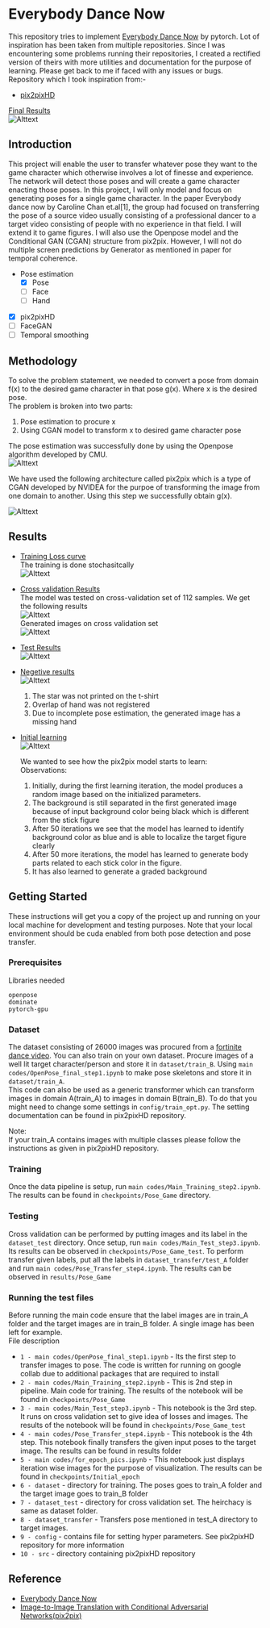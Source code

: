 # Everybody Dance Now
This repository tries to implement [Everybody Dance Now](https://arxiv.org/abs/1808.07371) by pytorch.
Lot of inspiration has been taken from multiple repositories. Since I was encountering some problems running their repositories, I created a rectified version of theirs with more utilities and documentation for the purpose of learning. Please get back to me if faced with any issues or bugs.  
Repository which I took inspiration from:-   
- [pix2pixHD](https://github.com/NVIDIA/pix2pixHD)

<ins>Final Results</ins>  
![Alttext](https://raw.github.com/Vishwesh4/Everybody-dance-now/master/images/output.gif)  

## Introduction
This project will enable the user to transfer whatever pose they want to the game character which otherwise involves a lot of finesse and experience. The network will detect those poses and will create a game character enacting those poses. In this project, I will only model and focus on generating poses for a single game character. In the paper Everybody dance now by Caroline Chan et.al[1], the group had focused on transferring the pose of a source video usually consisting of a professional dancer to a target video consisting of people with no experience in that field. I will extend it to game figures. I will also use the Openpose model and the Conditional GAN (CGAN) structure from pix2pix. However, I will not do multiple screen predictions by Generator as mentioned in paper for temporal coherence.

- Pose estimation
    - [x] Pose
    - [ ] Face
    - [ ] Hand
- [x] pix2pixHD
- [ ] FaceGAN
- [ ] Temporal smoothing

## Methodology
To solve the problem statement, we needed to convert a pose from domain f(x) to the desired game character in that pose g(x). Where x is the desired pose.  
The problem is broken into two parts:  
1. Pose estimation to procure x
2. Using CGAN model to transform x to desired game character pose

The pose estimation was successfully done by using the Openpose algorithm developed by CMU.  
![Alttext](https://raw.github.com/Vishwesh4/Everybody-dance-now/master/images/img1.png)

We have used the following architecture called pix2pix which is a type of CGAN developed by NVIDEA for the purpoe of transforming the image from one domain to another. Using this step we successfully obtain g(x).  

![Alttext](https://raw.github.com/Vishwesh4/Everybody-dance-now/master/images/img2.png)  

## Results
- <ins>Training Loss curve</ins>  
The training is done stochasitcally  
![Alttext](https://raw.github.com/Vishwesh4/Everybody-dance-now/master/images/img3.png)  

- <ins>Cross validation Results</ins>  
The model was tested on cross-validation set of 112 samples. We get the following results  
![Alttext](https://raw.github.com/Vishwesh4/Everybody-dance-now/master/images/img4.png)  
Generated images on cross validation set  
![Alttext](https://raw.github.com/Vishwesh4/Everybody-dance-now/master/images/img5.png)  

- <ins>Test Results</ins>  
![Alttext](https://raw.github.com/Vishwesh4/Everybody-dance-now/master/images/img6.png)  

- <ins>Negetive results</ins>  
![Alttext](https://raw.github.com/Vishwesh4/Everybody-dance-now/master/images/img7.png)  
  1. The star was not printed on the t-shirt
  2. Overlap of hand was not registered
  3. Due to incomplete pose estimation, the generated image has a missing hand

- <ins>Initial learning</ins>  
![Alttext](https://raw.github.com/Vishwesh4/Everybody-dance-now/master/images/img8.png)  

  We wanted to see how the pix2pix model starts to learn:  
  Observations:
  1. Initially, during the first learning iteration, the model produces a random image based on the initialized parameters.
  2. The background is still separated in the first generated image because of input background color being black which is different from the stick figure
  3. After 50 iterations we see that the model has learned to identify background color as blue and is able to localize the target figure clearly
  4. After 50 more iterations, the model has learned to generate body parts related to each stick color in the figure.
  5. It has also learned to generate a graded background

## Getting Started

These instructions will get you a copy of the project up and running on your local machine for development and testing purposes. Note that your local environment should be cuda enabled from both pose detection and pose transfer.

### Prerequisites

Libraries needed

```
openpose
dominate
pytorch-gpu
```

### Dataset
The dataset consisting of 26000 images was procured from a [fortinite dance video](https://www.youtube.com/watch?v=WU34PB2IaIchttps://www.youtube.com/watch?v=WU34PB2IaIc). You can also train on your own dataset. Procure images of a well lit target character/person and store it in `dataset/train_B`. Using `main codes/OpenPose_final_step1.ipynb` to make pose skeletons and store it in `dataset/train_A`.   
This code can also be used as a generic transformer which can transform images in domain A(train_A) to images in domain B(train_B). To do that you might need to change some settings in `config/train_opt.py`. The setting documentation can be found in pix2pixHD repository.

Note:  
If your train_A contains images with multiple classes please follow the instructions as given in pix2pixHD repository.

### Training
Once the data pipeline is setup, run `main codes/Main_Training_step2.ipynb`. The results can be found in `checkpoints/Pose_Game` directory.

### Testing
Cross validation can be performed by putting images and its label in the `dataset_test` directory. Once setup, run `main codes/Main_Test_step3.ipynb`. Its results can be observed in `checkpoints/Pose_Game_test`. To perform transfer given labels, put all the labels in `dataset_transfer/test_A` folder and run `main codes/Pose_Transfer_step4.ipynb`. The results can be observed in `results/Pose_Game`

### Running the test files
Before running the main code ensure that the label images are in train_A folder and the target images are in train_B folder. A single image has been left for example.  
File description
* `1 - main codes/OpenPose_final_step1.ipynb` - Its the first step to transfer images to pose. The code is written for running on google collab due to additional packages that are required to install
* `2 - main codes/Main_Training_step2.ipynb` - This is 2nd step in pipeline. Main code for training. The results of the notebook will be found in `checkpoints/Pose_Game`
* `3 - main codes/Main_Test_step3.ipynb` - This notebook is the 3rd step. It runs on cross validation set to give idea of losses and images. The results of the notebook will be found in `checkpoints/Pose_Game_test`
* `4 - main codes/Pose_Transfer_step4.ipynb` - This notebook is the 4th step. This notebook finally transfers the given input poses to the target image. The results can be found in results folder
* `5 - main codes/for_epoch_pics.ipynb` - This notebook just displays iteration wise images for the purpose of visualization. The results can be found in `checkpoints/Initial_epoch`
* `6 - dataset` - directory for training. The poses goes to train_A folder and the target image goes to train_B folder
* `7 - dataset_test` - directory for cross validation set. The heirchacy is same as dataset folder.
* `8 - dataset_transfer` - Transfers pose mentioned in test_A directory to target images.
* `9 - config` - contains file for setting hyper parameters. See pix2pixHD repository for more information
* `10 - src` - directory containing pix2pixHD repository

## Reference
- [Everybody Dance Now](https://arxiv.org/abs/1808.07371 )
- [Image-to-Image Translation with Conditional Adversarial Networks(pix2pix)](https://arxiv.org/pdf/1611.07004.pdf)
